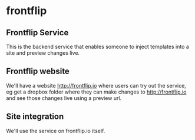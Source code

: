 frontflip
=========

## Frontflip Service
This is the backend service that enables someone to inject templates into a site and preview changes live.

## Frontflip website
We'll have a website http://frontflip.io where users can try out the service, eg get a dropbox folder where they can make changes to http://frontflip.io and see those changes live using a preview url.

## Site integration
We'll use the service on frontflip.io itself. 

 <script src="http://frontflip.io/ffs.js" />
 
## Workflow
* User arrives at frontflip.io website
* User signs in with dropbox account
* A folder is shared with them, the folder contains the CSS and templates for frontflip.io
* They are given a preview url, eg http://frontflip.io?p=12345
* Any changes they make in the dropbox folder can be seen live at the preview url

## Implementation
* If ffs.js sees the preview parameter on the url, eg p=12345, then it should use the template and css for that user
** ffs.js should insert a link to the right CSS file(s) into the DOM
** ffs.js should insert the templates into the DOM
* When a user saves changes in their dropbox folder
** Those changes will be synced to our folder
